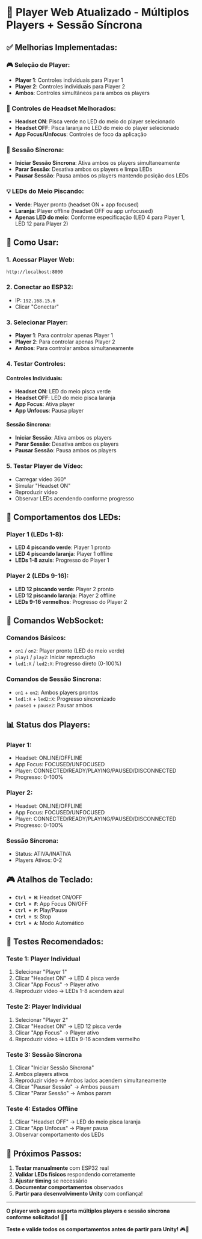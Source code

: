 # 🎉 Player Web Atualizado - Múltiplos Players + Sessão Síncrona

## ✅ **Melhorias Implementadas:**

### **🎮 Seleção de Player:**
- **Player 1**: Controles individuais para Player 1
- **Player 2**: Controles individuais para Player 2  
- **Ambos**: Controles simultâneos para ambos os players

### **🥽 Controles de Headset Melhorados:**
- **Headset ON**: Pisca verde no LED do meio do player selecionado
- **Headset OFF**: Pisca laranja no LED do meio do player selecionado
- **App Focus/Unfocus**: Controles de foco da aplicação

### **🔄 Sessão Síncrona:**
- **Iniciar Sessão Síncrona**: Ativa ambos os players simultaneamente
- **Parar Sessão**: Desativa ambos os players e limpa LEDs
- **Pausar Sessão**: Pausa ambos os players mantendo posição dos LEDs

### **💡 LEDs do Meio Piscando:**
- **Verde**: Player pronto (headset ON + app focused)
- **Laranja**: Player offline (headset OFF ou app unfocused)
- **Apenas LED do meio**: Conforme especificação (LED 4 para Player 1, LED 12 para Player 2)

## 🚀 **Como Usar:**

### **1. Acessar Player Web:**
```
http://localhost:8000
```

### **2. Conectar ao ESP32:**
- IP: `192.168.15.6`
- Clicar "Conectar"

### **3. Selecionar Player:**
- **Player 1**: Para controlar apenas Player 1
- **Player 2**: Para controlar apenas Player 2
- **Ambos**: Para controlar ambos simultaneamente

### **4. Testar Controles:**

#### **Controles Individuais:**
- **Headset ON**: LED do meio pisca verde
- **Headset OFF**: LED do meio pisca laranja
- **App Focus**: Ativa player
- **App Unfocus**: Pausa player

#### **Sessão Síncrona:**
- **Iniciar Sessão**: Ativa ambos os players
- **Parar Sessão**: Desativa ambos os players
- **Pausar Sessão**: Pausa ambos os players

### **5. Testar Player de Vídeo:**
- Carregar vídeo 360°
- Simular "Headset ON"
- Reproduzir vídeo
- Observar LEDs acendendo conforme progresso

## 🎯 **Comportamentos dos LEDs:**

### **Player 1 (LEDs 1-8):**
- **LED 4 piscando verde**: Player 1 pronto
- **LED 4 piscando laranja**: Player 1 offline
- **LEDs 1-8 azuis**: Progresso do Player 1

### **Player 2 (LEDs 9-16):**
- **LED 12 piscando verde**: Player 2 pronto
- **LED 12 piscando laranja**: Player 2 offline
- **LEDs 9-16 vermelhos**: Progresso do Player 2

## 🔧 **Comandos WebSocket:**

### **Comandos Básicos:**
- `on1` / `on2`: Player pronto (LED do meio verde)
- `play1` / `play2`: Iniciar reprodução
- `led1:X` / `led2:X`: Progresso direto (0-100%)

### **Comandos de Sessão Síncrona:**
- `on1` + `on2`: Ambos players prontos
- `led1:X` + `led2:X`: Progresso sincronizado
- `pause1` + `pause2`: Pausar ambos

## 📊 **Status dos Players:**

### **Player 1:**
- Headset: ONLINE/OFFLINE
- App Focus: FOCUSED/UNFOCUSED
- Player: CONNECTED/READY/PLAYING/PAUSED/DISCONNECTED
- Progresso: 0-100%

### **Player 2:**
- Headset: ONLINE/OFFLINE
- App Focus: FOCUSED/UNFOCUSED
- Player: CONNECTED/READY/PLAYING/PAUSED/DISCONNECTED
- Progresso: 0-100%

### **Sessão Síncrona:**
- Status: ATIVA/INATIVA
- Players Ativos: 0-2

## 🎮 **Atalhos de Teclado:**

- **`Ctrl + H`**: Headset ON/OFF
- **`Ctrl + F`**: App Focus ON/OFF
- **`Ctrl + P`**: Play/Pause
- **`Ctrl + S`**: Stop
- **`Ctrl + A`**: Modo Automático

## 🧪 **Testes Recomendados:**

### **Teste 1: Player Individual**
1. Selecionar "Player 1"
2. Clicar "Headset ON" → LED 4 pisca verde
3. Clicar "App Focus" → Player ativo
4. Reproduzir vídeo → LEDs 1-8 acendem azul

### **Teste 2: Player Individual**
1. Selecionar "Player 2"
2. Clicar "Headset ON" → LED 12 pisca verde
3. Clicar "App Focus" → Player ativo
4. Reproduzir vídeo → LEDs 9-16 acendem vermelho

### **Teste 3: Sessão Síncrona**
1. Clicar "Iniciar Sessão Síncrona"
2. Ambos players ativos
3. Reproduzir vídeo → Ambos lados acendem simultaneamente
4. Clicar "Pausar Sessão" → Ambos pausam
5. Clicar "Parar Sessão" → Ambos param

### **Teste 4: Estados Offline**
1. Clicar "Headset OFF" → LED do meio pisca laranja
2. Clicar "App Unfocus" → Player pausa
3. Observar comportamento dos LEDs

## 🎯 **Próximos Passos:**

1. **Testar manualmente** com ESP32 real
2. **Validar LEDs físicos** respondendo corretamente
3. **Ajustar timing** se necessário
4. **Documentar comportamentos** observados
5. **Partir para desenvolvimento Unity** com confiança!

---

**O player web agora suporta múltiplos players e sessão síncrona conforme solicitado!** 🚀✨

**Teste e valide todos os comportamentos antes de partir para Unity!** 🎮🥽
